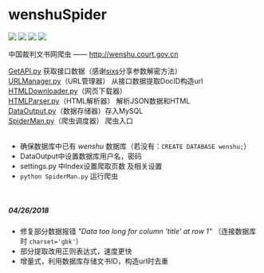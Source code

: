 # wenshuSpider
  
![](https://img.shields.io/badge/requests-2.18.4-green.svg) ![](https://img.shields.io/badge/PyExecJS-1.5.1-green.svg) ![](https://img.shields.io/badge/beautifulsoup4-4.6.0-green.svg) ![](https://img.shields.io/badge/pymysql-0.7.9-green.svg)    
  
中国裁判文书网爬虫 —— http://wenshu.court.gov.cn

[GetAPI.py](https://github.com/ZTCooper/wenshuSpider/blob/master/GetAPI.py)		获取接口数据（感谢[sixs](https://github.com/sixs/wenshu_spider)分享参数解密方法） <br>
[URLManager.py](https://github.com/ZTCooper/wenshuSpider/blob/master/URLManager.py)（URL管理器）		从接口数据提取DocID构造url <br>
[HTMLDownloader.py](https://github.com/ZTCooper/wenshuSpider/blob/master/HTMLDownloader.py)（网页下载器） <br>
[HTMLParser.py](https://github.com/ZTCooper/wenshuSpider/blob/master/HTMLParser.py)（HTML解析器）		解析JSON数据和HTML <br>
[DataOutput.py](https://github.com/ZTCooper/wenshuSpider/blob/master/DataOutput.py)（数据存储器）存入MySQL <br>
[SpiderMan.py](https://github.com/ZTCooper/wenshuSpider/blob/master/SpiderMan.py)（爬虫调度器）		爬虫入口 <br><br>

  
* 确保数据库中已有 *wenshu* 数据库（若没有：`CREATE DATABASE wenshu;`）   
* DataOutput中设置数据库用户名，密码  
* settings.py 中Index设置爬取页数 及相关设置  
* `python SpiderMan.py` 运行爬虫  
<br>

##### 04/26/2018
* 修复部分数据报错 *"Data too long for column 'title' at row 1"*  （连接数据库时 `charset='gbk'`）
* 部分提取改用正则表达式，速度更快
* 增量式，利用数据库存储文书ID，构造url时去重
